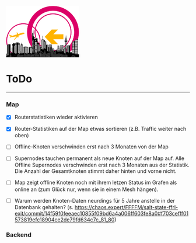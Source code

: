 ![Logo](https://raw.githubusercontent.com/oszilloskop/DiesUndDas/master/images/logo-ffm.png)  

# ToDo

---

### Map
- [x] Routerstatistiken wieder aktivieren
- [x] Router-Statistiken auf der Map etwas sortieren (z.B. Traffic weiter nach oben)
- [ ] Offline-Knoten verschwinden erst nach 3 Monaten von der Map
- [ ] Supernodes tauchen permanent als neue Knoten auf der Map auf. Alle Offline Supernodes verschwinden erst nach 3 Monaten aus der Statistik. Die Anzahl der Gesamtknoten stimmt daher hinten und vorne nicht.
- [ ] Map zeigt offline Knoten noch mit ihrem letzen Status im Grafen als online an (zum Glück nur, wenn sie in einem Mesh hängen).
- [ ] Warum werden Knoten-Daten neurdings für 5 Jahre anstelle in der Datenbank gehalten? (s. https://chaos.expert/FFFFM/salt-state-ffrl-exit/commit/14f59f0feeaec10855f09bd6a4a006ff603fe8a0#f703cefff01573819efc18904ce2de79fd634c7c_81_80)


### Backend
